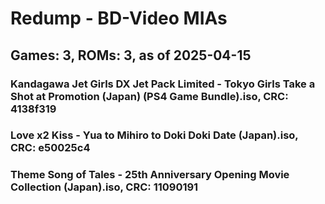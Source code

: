 # Redump - BD-Video MIAs
## Games: 3, ROMs: 3, as of 2025-04-15

### Kandagawa Jet Girls DX Jet Pack Limited - Tokyo Girls Take a Shot at Promotion (Japan) (PS4 Game Bundle).iso, CRC: 4138f319
### Love x2 Kiss - Yua to Mihiro to Doki Doki Date (Japan).iso, CRC: e50025c4
### Theme Song of Tales - 25th Anniversary Opening Movie Collection (Japan).iso, CRC: 11090191
